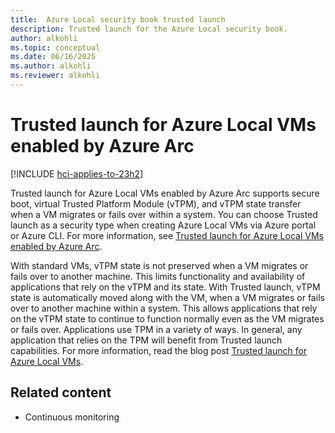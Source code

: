 ```yaml
---
title:  Azure Local security book trusted launch
description: Trusted launch for the Azure Local security book.
author: alkohli
ms.topic: conceptual
ms.date: 06/16/2025
ms.author: alkohli
ms.reviewer: alkohli
---
```


# Trusted launch for Azure Local VMs enabled by Azure Arc

[!INCLUDE [hci-applies-to-23h2](../includes/hci-applies-to-23h2.md)]

Trusted launch for Azure Local VMs enabled by Azure Arc supports secure boot, virtual Trusted Platform Module (vTPM), and vTPM state transfer when a VM migrates or fails over within a system. You can choose Trusted launch as a security type when creating Azure Local VMs via Azure portal or Azure CLI. For more information, see [Trusted launch for Azure Local VMs enabled by Azure Arc](../manage/trusted-launch-vm-overview.md).
 
With standard VMs, vTPM state is not preserved when a VM migrates or fails over to another machine. This limits functionality and availability of applications that rely on the vTPM and its state. With Trusted launch, vTPM state is automatically moved along with the VM, when a VM migrates or fails over to another machine within a system. This allows applications that rely on the vTPM state to continue to function normally even as the VM migrates or fails over. Applications use TPM in a variety of ways. In general, any application that relies on the TPM will benefit from Trusted launch capabilities. For more information, read the blog post [Trusted launch for Azure Local VMs](https://techcommunity.microsoft.com/blog/microsoft-security-blog/trusted-launch-for-azure-arc-vms-on-azure-stack-hci/3978051). 


## Related content

- Continuous monitoring
